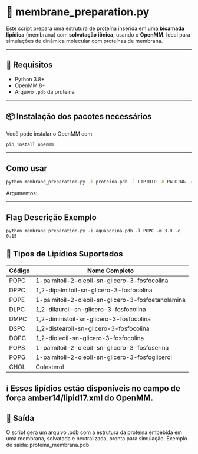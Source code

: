 # 🧬 membrane_preparation.py

Este script prepara uma estrutura de proteína inserida em uma **bicamada lipídica** (membrana) com **solvatação iônica**, usando o **OpenMM**. Ideal para simulações de dinâmica molecular com proteínas de membrana.

---

## 🚀 Requisitos

- Python 3.8+
- OpenMM 8+
- Arquivo `.pdb` da proteína

---

## 📦 Instalação dos pacotes necessários

Você pode instalar o OpenMM com:

```bash
pip install openmm
```
---

## Como usar
```bash
python membrane_preparation.py -i proteina.pdb -l LIPIDIO -m PADDING -c IONIC_STRENGTH
```
Argumentos:

---

## Flag	Descrição	Exemplo
```
python membrane_preparation.py -i aquaporina.pdb -l POPC -m 3.0 -c 0.15
```
## 🧫 Tipos de Lipídios Suportados

| Código | Nome Completo                                           |
|--------|----------------------------------------------------------|
| POPC   | 1-palmitoil-2-oleoil-sn-glicero-3-fosfocolina            |
| DPPC   | 1,2-dipalmitoil-sn-glicero-3-fosfocolina                 |
| POPE   | 1-palmitoil-2-oleoil-sn-glicero-3-fosfoetanolamina       |
| DLPC   | 1,2-dilauroil-sn-glicero-3-fosfocolina                   |
| DMPC   | 1,2-dimiristoil-sn-glicero-3-fosfocolina                 |
| DSPC   | 1,2-distearoil-sn-glicero-3-fosfocolina                  |
| DOPC   | 1,2-dioleoil-sn-glicero-3-fosfocolina                    |
| POPS   | 1-palmitoil-2-oleoil-sn-glicero-3-fosfoserina            |
| POPG   | 1-palmitoil-2-oleoil-sn-glicero-3-fosfoglicerol          |
| CHOL   | Colesterol                                               |

## ℹ️ Esses lipídios estão disponíveis no campo de força amber14/lipid17.xml do OpenMM.

## 💾 Saída
O script gera um arquivo .pdb com a estrutura da proteína embebida em uma membrana, solvatada e neutralizada, pronta para simulação.
Exemplo de saída: proteina_membrana.pdb


